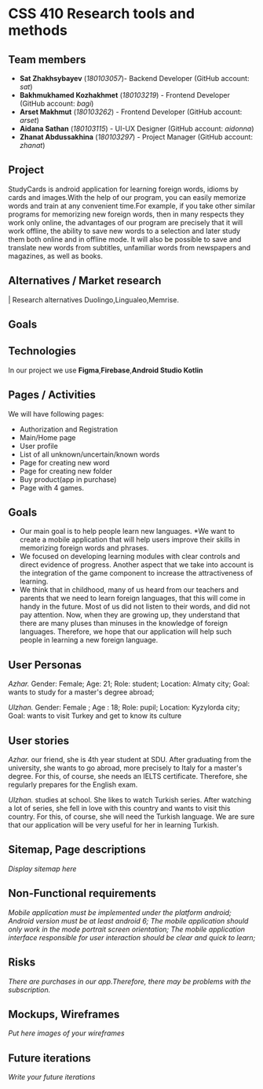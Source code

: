 # CSS 410 Research tools and methods
## Team members
+ **Sat Zhakhsybayev** (*180103057*)- Backend Developer (GitHub account: *sat*)
+ **Bakhmukhamed Kozhakhmet** (*180103219*) - Frontend Developer (GitHub account: *bagi*)
+ **Arset Makhmut** (*180103262*) - Frontend Developer (GitHub account: *arset*)
+  **Aidana Sathan** (*180103115*) - UI-UX Designer (GitHub account: *aidonna*)
+  **Zhanat Abdussakhina** (*180103297*) - Project Manager (GitHub account: *zhanat*) 
## Project
StudyCards is android application for learning foreign words, idioms by cards and images.With the help of our program, you can easily memorize words and train at any convenient time.For example, if you take other similar programs for memorizing new foreign words, then in many respects they work only online, the advantages of our program are precisely that it will work offline, the ability to save new words to a selection and later study them both online and in offline mode. It will also be possible to save and translate new words from subtitles, unfamiliar words from newspapers and magazines, as well as books.



## Alternatives / Market research
| Research alternatives Duolingo,Lingualeo,Memrise.

## Goals

## Technologies
In our project we use  **Figma**,**Firebase**,**Android Studio Kotlin**

## Pages / Activities 
We will have following pages:
- Authorization and Registration
- Main/Home page
- User profile
- List of all unknown/uncertain/known words
- Page for creating new word
- Page for creating new folder 
- Buy product(app in purchase)
- Page with 4 games.


## Goals
* Our main goal is to help people learn new languages. 
*We want to create a mobile application that will help users improve their skills in memorizing foreign words and phrases.
* We focused on developing learning modules with clear controls and direct evidence of progress. Another aspect that we take into account is the integration of the game component to increase the attractiveness of learning.
* We think that in childhood, many of us heard from our teachers and parents that we need to learn foreign languages, that this will come in handy in the future. Most of us did not listen to their words, and did not pay attention.
Now, when they are growing up, they understand that there are many pluses than minuses in the knowledge of foreign languages. Therefore, we hope that our application will help such people in learning a new foreign language.


## User Personas
*Azhar.* 
Gender: Female;
Age: 21;
Role:  student; 
Location: Almaty city; 
Goal: wants to study for a master's degree abroad;

*Ulzhan.*
Gender: Female ;
Age : 18;
Role: pupil;
Location: Kyzylorda city;
Goal: wants to visit Turkey and get to know its culture




## User stories

*Azhar.* our friend, she is 4th year student at SDU.
After graduating from the university, she wants to go abroad, more precisely to Italy for a master's degree. For this, of course, she needs an IELTS certificate. Therefore, she regularly prepares for the English exam.

*Ulzhan.* studies at school. She likes to watch Turkish series.
After watching a lot of series, she fell in love with this country and wants to visit this country. For this, of course, she will need the Turkish language. We are sure that our application will be very useful for her in learning Turkish.



## Sitemap, Page descriptions

*Display sitemap here*

## Non-Functional requirements
*Mobile application must be implemented under the platform
android;*
*Android version must be at least android 6;*
*The mobile application should only work in the mode
portrait screen orientation;*
*The mobile application interface responsible for user interaction should be clear and quick to learn;*



## Risks
*There are purchases in our app.Therefore, there may be problems with the subscription.*

## Mockups, Wireframes
*Put here images of your wireframes*

## Future iterations
*Write your future iterations*
